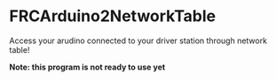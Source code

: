 # FRCArduino2NetworkTable
Access your arudino connected to your driver station through network table!

**Note: this program is not ready to use yet**
